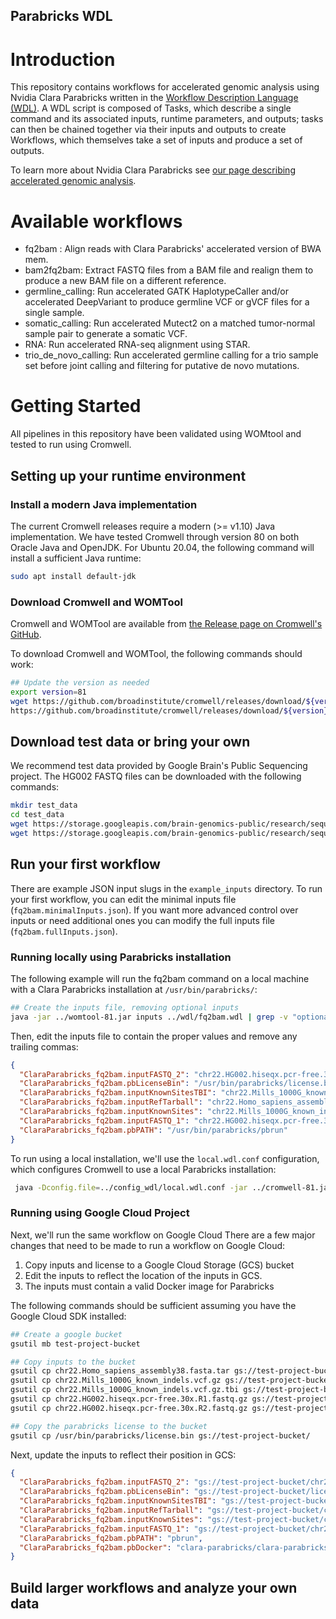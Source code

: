 Parabricks WDL
-----------------------

# Introduction
This repository contains workflows for accelerated genomic analysis using Nvidia Clara Parabricks
written in the [Workflow Description Language (WDL)](https://github.com/openwdl/wdl). A WDL script is
composed of Tasks, which describe a single command and its associated inputs, runtime parameters, and
outputs; tasks can then be chained together via their inputs and outputs to create Workflows, which themselves
take a set of inputs and produce a set of outputs.

To learn more about Nvidia Clara Parabricks see [our page describing accelerated genomic analysis](https://www.nvidia.com/en-us/clara/genomics/).

# Available workflows
 - fq2bam : Align reads with Clara Parabricks' accelerated version of BWA mem.
 - bam2fq2bam: Extract FASTQ files from a BAM file and realign them to produce a new BAM file on a different reference.
 - germline_calling: Run accelerated GATK HaplotypeCaller and/or accelerated DeepVariant to produce germline VCF or gVCF files for a single sample.
 - somatic_calling: Run accelerated Mutect2 on a matched tumor-normal sample pair to generate a somatic VCF.
 - RNA: Run accelerated RNA-seq alignment using STAR.
 - trio_de_novo_calling: Run accelerated germline calling for a trio sample set before joint calling and filtering for putative de novo mutations.

# Getting Started
All pipelines in this repository have been validated using WOMtool and tested to run using Cromwell.

## Setting up your runtime environment
### Install a modern Java implementation
The current Cromwell releases require a modern (>= v1.10) Java implementation. We have tested Cromwell through version
80 on both Oracle Java and OpenJDK. For Ubuntu 20.04, the following command will install a sufficient Java runtime:

```bash
sudo apt install default-jdk
```

### Download Cromwell and WOMTool
Cromwell and WOMTool are available from [the Release page on Cromwell's GitHub](https://github.com/broadinstitute/cromwell/releases).

To download Cromwell and WOMTool, the following commands should work:

```bash
## Update the version as needed
export version=81
wget https://github.com/broadinstitute/cromwell/releases/download/${version}/cromwell-${version}.jar
https://github.com/broadinstitute/cromwell/releases/download/${version}/womtool-${version}.jar
```

## Download test data or bring your own
We recommend test data provided by Google Brain's Public Sequencing project. The HG002 FASTQ files
can be downloaded with the following commands:

```bash
mkdir test_data
cd test_data
wget https://storage.googleapis.com/brain-genomics-public/research/sequencing/fastq/hiseqx/wgs_pcr_free/30x/HG002.hiseqx.pcr-free.30x.R1.fastq.gz
wget https://storage.googleapis.com/brain-genomics-public/research/sequencing/fastq/hiseqx/wgs_pcr_free/30x/HG002.hiseqx.pcr-free.30x.R2.fastq.gz
```

## Run your first workflow
There are example JSON input slugs in the `example_inputs` directory. To run your first workflow, you can edit the minimal inputs file (`fq2bam.minimalInputs.json`). If you want
more advanced control over inputs or need additional ones you can modify the full inputs file (`fq2bam.fullInputs.json`).


### Running locally using Parabricks installation
The following example will run the fq2bam command on a local machine with a Clara Parabricks installation at `/usr/bin/parabricks/`:

```bash
## Create the inputs file, removing optional inputs
java -jar ../womtool-81.jar inputs ../wdl/fq2bam.wdl | grep -v "optional" > inputs.local.json
```

Then, edit the inputs file to contain the proper values and remove any trailing commas:

```json
{
  "ClaraParabricks_fq2bam.inputFASTQ_2": "chr22.HG002.hiseqx.pcr-free.30x.R2.fastq.gz",
  "ClaraParabricks_fq2bam.pbLicenseBin": "/usr/bin/parabricks/license.bin",
  "ClaraParabricks_fq2bam.inputKnownSitesTBI": "chr22.Mills_1000G_known_indels.vcf.gz.tbi",
  "ClaraParabricks_fq2bam.inputRefTarball": "chr22.Homo_sapiens_assembly38.fasta.tar",
  "ClaraParabricks_fq2bam.inputKnownSites": "chr22.Mills_1000G_known_indels.vcf.gz",
  "ClaraParabricks_fq2bam.inputFASTQ_1": "chr22.HG002.hiseqx.pcr-free.30x.R1.fastq.gz",
  "ClaraParabricks_fq2bam.pbPATH": "/usr/bin/parabricks/pbrun"
}
```

To run using a local installation, we'll use the `local.wdl.conf` configuration, which
configures Cromwell to use a local Parabricks installation:

```bash
 java -Dconfig.file=../config_wdl/local.wdl.conf -jar ../cromwell-81.jar run -i inputs.local.json ../wdl/fq2bam.wdl 
```

### Running using Google Cloud Project

Next, we'll run the same workflow on Google Cloud There are a few major changes that need to be made to run a workflow on Google Cloud:

1. Copy inputs and license to a Google Cloud Storage (GCS) bucket
2. Edit the inputs to reflect the location of the inputs in GCS.
3. The inputs must contain a valid Docker image for Parabricks

The following commands should be sufficient assuming you have the Google Cloud SDK installed:

```bash
## Create a google bucket
gsutil mb test-project-bucket

## Copy inputs to the bucket
gsutil cp chr22.Homo_sapiens_assembly38.fasta.tar gs://test-project-bucket/
gsutil cp chr22.Mills_1000G_known_indels.vcf.gz gs://test-project-bucket/
gsutil cp chr22.Mills_1000G_known_indels.vcf.gz.tbi gs://test-project-bucket/
gsutil cp chr22.HG002.hiseqx.pcr-free.30x.R1.fastq.gz gs://test-project-bucket/
gsutil cp chr22.HG002.hiseqx.pcr-free.30x.R2.fastq.gz gs://test-project-bucket/

## Copy the parabricks license to the bucket
gsutil cp /usr/bin/parabricks/license.bin gs://test-project-bucket/


```

Next, update the inputs to reflect their position in GCS:

```json
{
  "ClaraParabricks_fq2bam.inputFASTQ_2": "gs://test-project-bucket/chr22.HG002.hiseqx.pcr-free.30x.R2.fastq.gz",
  "ClaraParabricks_fq2bam.pbLicenseBin": "gs://test-project-bucket/license.bin",
  "ClaraParabricks_fq2bam.inputKnownSitesTBI": "gs://test-project-bucket/chr22.Mills_1000G_known_indels.vcf.gz.tbi",
  "ClaraParabricks_fq2bam.inputRefTarball": "gs://test-project-bucket/chr22.Homo_sapiens_assembly38.fasta.tar",
  "ClaraParabricks_fq2bam.inputKnownSites": "gs://test-project-bucket/chr22.Mills_1000G_known_indels.vcf.gz",
  "ClaraParabricks_fq2bam.inputFASTQ_1": "gs://test-project-bucket/chr22.HG002.hiseqx.pcr-free.30x.R1.fastq.gz",
  "ClaraParabricks_fq2bam.pbPATH": "pbrun",
  "ClaraParabricks_fq2bam.pbDocker": "clara-parabricks/clara-parabricks-cloud:3.7.0"
}
```

## Build larger workflows and analyze your own data